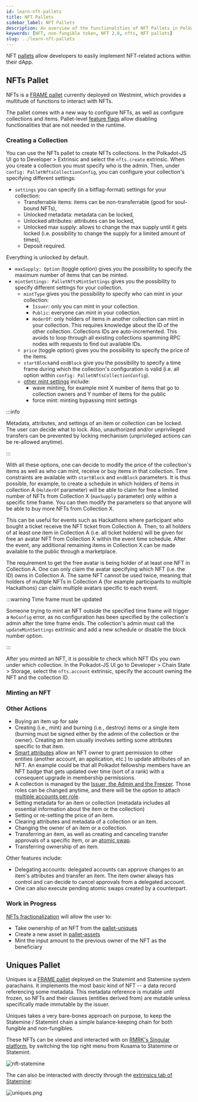 ```yaml
---
id: learn-nft-pallets
title: NFT Pallets
sidebar_label: NFT Pallets
description: An overview of the functionalities of NFT Pallets in Polkadot Ecosystem.
keywords: [NFT, non-fungible token, NFT 2.0, nfts, NFT pallets]
slug: ../learn-nft-pallets
---
```


NFT [pallets](learn-extrinsics.md#pallets-and-extrinsics) allow developers to easily implement
NFT-related actions within their dApp.

## NFTs Pallet

NFTs is a [FRAME pallet](https://polkadot.js.org/docs/substrate/extrinsics#nfts) currently deployed
on Westmint, which provides a multitude of functions to interact with NFTs.

The pallet comes with a new way to configure NFTs, as well as configure collections and items.
Pallet-level [feature flags](https://github.com/paritytech/substrate/pull/12367) allow disabling
functionalities that are not needed in the runtime.

### Creating a Collection

You can use the NFTs pallet to create NFTs collections. In the Polkadot-JS UI go to Developer >
Extrinsic and select the `nfts.create` extrinsic. When you create a collection you must specify who
is the admin. Then, under `config: PalletNftsCollectionConfig`, you can configure your collection's
specifying different settings:

- `settings` you can specify (in a bitflag-format) settings for your collection:
  - Transferrable items: items can be non-transferrable (good for soul-bound NFTs),
  - Unlocked metadata: metadata can be locked,
  - Unlocked attributes: attributes can be locked,
  - Unlocked max supply: allows to change the max supply until it gets locked (i.e. possibility to
    change the supply for a limited amount of times),
  - Deposit required.

Everything is unlocked by default.

- `maxSupply: Option` (toggle option) gives you the possibility to specify the maximum number of
  items that can be minted.
- `mintSettings: PalletNftsMintSettings` gives you the possibility to specify different settings for
  your collection.
  - `mintType` gives you the possibility to specify who can mint in your collection:
    - `Ìssuer`: only you can mint in your collection.
    - `Public`: everyone can mint in your collection.
    - `HoderOf`: only holders of items in another collection can mint in your collection. This
      requires knowledge about the ID of the other collection. Collections IDs are auto-incremented.
      This avoids to loop through all existing collections spamming RPC nodes with requests to find
      out available IDs.
  - `price` (toggle option) gives you the possibility to specify the price of the items.
  - `startBlock`and `endBlock` give you the possibility to specify a time frame during which the
    collection's configuration is valid (i.e. all option within
    `config: PalletNftsCollectionConfig`).
  - [other mint settings](https://github.com/paritytech/substrate/pull/12483) include:
    - wave minting, for example mint X number of items that go to collection owners and Y number of
      items for the public
    - force mint: minting bypassing mint settings

:::info

Metadata, attributes, and settings of an item or collection can be locked. The user can decide what
to lock. Also, unauthorized and/or unprivileged transfers can be prevented by locking mechanism
(unprivileged actions can be re-allowed anytime).

:::

With all these options, one can decide to modify the price of the collection's items as well as who
can mint, receive or buy items in that collection. Time constraints are available with `startBlock`
and `endBlock` parameters. It is thus possible, for example, to create a schedule in which holders
of items in collection A (`HolderOf` parameter) will be able to claim for free a limited number of
NFTs from Collection X (`maxSupply` parameter) only within a specific time frame. You can then
modify the parameters so that anyone will be able to buy more NFTs from Collection X.

This can be useful for events such as Hackathons where participant who bought a ticket receive the
NFT ticket from Collection A. Then, to all holders of at least one item in Collection A (i.e. all
ticket holders) will be given for free an avatar NFT from Collection X within the event time
schedule. After the event, any additional remaining items in Collection X can be made available to
the public through a marketplace.

The requirement to get the free avatar is being holder of at least one NFT in Collection A. One can
only claim the avatar specifying which NFT (i.e. the ID) owns in Collection A. The same NFT cannot
be used twice, meaning that holders of multiple NFTs in Collection A (for example participants to
multiple Hackathons) can claim multiple avatars specific to each event.

:::warning Time frame must be updated

Someone trying to mint an NFT outside the specified time frame will trigger a `NoConfig` error, as
no configuration has been specified by the collection's admin after the time frame ends. The
collection's admin must call the `updateMintSettings` extrinsic and add a new schedule or disable
the block number option.

:::

After you minted an NFT, it is possible to check which NFT IDs you own under which collection. In
the Polkadot-JS UI go to Developer > Chain State > Storage, select the `nfts.account` extrinsic,
specify the account owning the NFT and the collection ID.

### Minting an NFT

### Other Actions

- Buying an item up for sale
- Creating (i.e., mint) and burning (i.e., destroy) items or a single item (burning must be signed
  either by the admin of the collection or the owner). Creating an item usually involves setting
  some attributes specific to that item.
- [Smart attributes](https://github.com/paritytech/substrate/pull/12702) allow an NFT owner to grant
  permission to other entities (another account, an application, etc.) to update attributes of an
  NFT. An example could be that all Polkadot fellowship members have an NFT badge that gets updated
  over time (sort of a rank) with a consequent upgrade in membership permissions.
- A collection is managed by the
  [Issuer, the Admin and the Freezer](./learn-assets.md#creation-and-management). Those roles can be
  changed anytime, and there will be the option to attach
  [multiple accounts per role](https://github.com/paritytech/substrate/pull/12437).
- Setting metadata for an item or collection (metadata includes all essential information about the
  item or the collection)
- Setting or re-setting the price of an item.
- Clearing attributes and metadata of a collection or an item.
- Changing the owner of an item or a collection.
- Transferring an item, as well as creating and canceling transfer approvals of a specific item, or
  an [atomic swap](https://github.com/paritytech/substrate/pull/12285).
- Transferring ownership of an item.

Other features include:

- Delegating accounts: delegated accounts can approve changes to an item's attributes and transfer
  an item. The item owner always has control and can decide to cancel approvals from a delegated
  account.
- One can also execute pending atomic swaps created by a counterpart.

### Work in Progress

[NFTs fractionalization](https://github.com/paritytech/substrate/pull/12565) will allow the user to:

- Take ownership of an NFT from the [pallet-uniques](#uniques-pallet)
- Create a new asset in [pallet-assets](https://polkadot.js.org/docs/substrate/extrinsics#assets)
- Mint the input amount to the previous owner of the NFT as the beneficiary

## Uniques Pallet

Uniques is a [FRAME pallet](https://github.com/paritytech/substrate/tree/master/frame/uniques)
deployed on the Statemint and Statemine system parachains. It implements the most basic kind of NFT
-- a data record referencing some metadata. This metadata reference is mutable until frozen, so NFTs
and their classes (entities derived from) are mutable unless specifically made immutable by the
issuer.

Uniques takes a very bare-bones approach on purpose, to keep the Statemine / Statemint chain a
simple balance-keeping chain for both fungible and non-fungibles.

These NFTs can be viewed and interacted with on [RMRK's Singular platform](https://singular.app), by
switching the top right menu from Kusama to Statemine or Statemint.

![nft-statemine](../assets/nft/nft-statemine.png)

The can also be interacted with directly through the
[extrinsics tab of Statemine](https://polkadot.js.org/apps/?rpc=wss%3A%2F%2Fkusama-statemine-rpc.paritytech.net#/extrinsics):

![uniques.png](../assets/nft/uniques.png)
